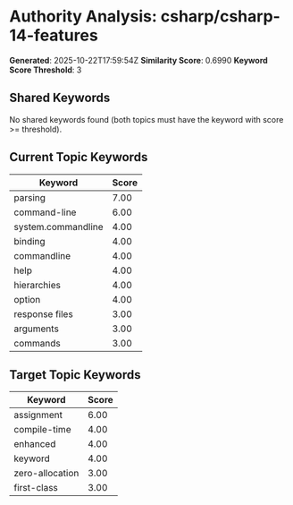 # Authority Analysis: csharp/csharp-14-features

**Generated**: 2025-10-22T17:59:54Z
**Similarity Score**: 0.6990
**Keyword Score Threshold**: 3

## Shared Keywords

No shared keywords found (both topics must have the keyword with score >= threshold).

## Current Topic Keywords

| Keyword | Score |
|---------|-------|
| parsing | 7.00 |
| command-line | 6.00 |
| system.commandline | 4.00 |
| binding | 4.00 |
| commandline | 4.00 |
| help | 4.00 |
| hierarchies | 4.00 |
| option | 4.00 |
| response files | 3.00 |
| arguments | 3.00 |
| commands | 3.00 |

## Target Topic Keywords

| Keyword | Score |
|---------|-------|
| assignment | 6.00 |
| compile-time | 4.00 |
| enhanced | 4.00 |
| keyword | 4.00 |
| zero-allocation | 3.00 |
| first-class | 3.00 |

